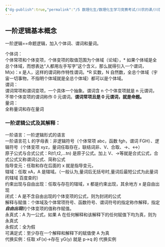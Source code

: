 ```yaml
---
{"dg-publish":true,"permalink":"/5 数理化生/数理化生学习竞赛考试/川农的课/川农离散数学/20210109第四章复习/","title":"20210109第四章复习"}
---
```



## 一阶逻辑基本概念

一阶逻辑==命题逻辑，加入个体词、谓词和量词。

个体词：  
个体常项和个体变项，个体变项的取值范围为个体域（论域），* 如果个体域是全总个体域，而想表达“人都用左手写字”这个含义，那么就得引入一个谓词，M(x)：x 是人，这样的谓词称作特性谓词。*R 实数，N 自然数，全总个体域（宇宙一切事物，不指明个体域就是全总个体域）都可以是个体域。  
谓词：  
谓词常项和谓词变项，一个具体一个抽象。谓词含 n 个个体变项就是 n 元谓词，不带个体变项的谓词称作 0 元谓词。**谓词常项且是 0 元谓词，就是命题。**  
量词：  
全称量词和存在量词

### 一阶逻辑公式及其解释：
一阶语言：一阶逻辑形式的语言  
一阶语言花 L 的字母表：非逻辑符号（个体常项 abc，函数 fgh，谓词 FGH）、逻辑符号（个体变项 xyz，量词任取存在，联结词非、V、合取、-\>、\<-\>）  
原子公式与合式公式：R(t1,t2,…tn) 是原子公式。加上 V、-\>等就是合式公式，合式公式又称谓词公式、简称公式  
指导变元：任取和存在后面的 x 就是指导变元，  
辖域：任取 xA，A 是辖域。（一般认为,量词后无括号时,量词后最短公式为此量词的辖域 百度查的）  
约束出现与自由出现：任取与存在的辖域，x 都是约束出现，其余地方 x 是自由出现  
闭式：A 是不含自由出现的个体变项的公式，则为封闭的公式  
解释与赋值：个体域及个体常项符号、函数符号、谓词符号的指定称作解释，指定***自由出现***的个体变项的值称作赋值。  
永真式：A 为一公式，如果 A 在任何解释和该解释下的任何赋值下均为真，则为永真式  
永假式：全为假  
可满足式：至少存在一个解释和解释下的赋值使 A 为真  
代换实例：任取 xF(x)-\>存在 yG(y) 就是 p-\>q 的 代换实例